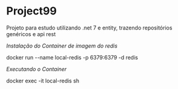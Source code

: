 # Project99
Projeto para estudo utilizando .net 7 e entity, trazendo repositórios genéricos e api rest

*Instalação do Container de imagem do redis*
<p>docker run --name local-redis -p 6379:6379 -d redis</p>

*Executando o Container*
<p>docker exec -it local-redis sh</p>

